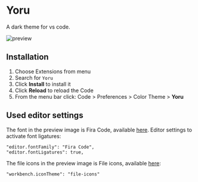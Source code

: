 # Yoru

A dark theme for vs code.

![preview](https://github.com/kahkitzheng/yoru/blob/main/Yoru_preview.png?raw=true)

## Installation

1. Choose Extensions from menu
2. Search for `Yoru`
3. Click **Install** to install it
4. Click **Reload** to reload the Code
5. From the menu bar click: Code > Preferences > Color Theme > **Yoru**

## Used editor settings

The font in the preview image is Fira Code, available [here](https://github.com/tonsky/FiraCode). Editor settings to activate font ligatures:

```
"editor.fontFamily": "Fira Code",
"editor.fontLigatures": true,
```

The file icons in the preview image is File icons, available [here](https://marketplace.visualstudio.com/items?itemName=file-icons.file-icons):

```
"workbench.iconTheme": "file-icons"
```
